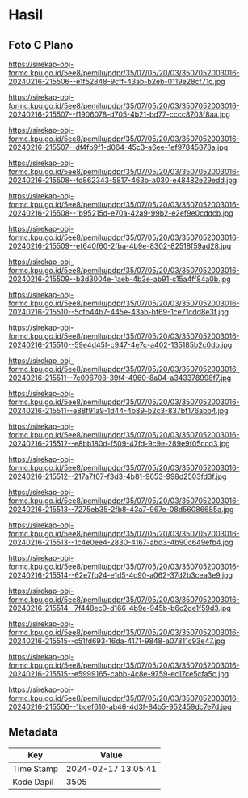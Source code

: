 # Hasil

## Foto C Plano

https://sirekap-obj-formc.kpu.go.id/5ee8/pemilu/pdpr/35/07/05/20/03/3507052003016-20240216-215506--e1f52848-9cff-43ab-b2eb-0119e28cf71c.jpg

https://sirekap-obj-formc.kpu.go.id/5ee8/pemilu/pdpr/35/07/05/20/03/3507052003016-20240216-215507--f1906078-d705-4b21-bd77-cccc8703f8aa.jpg

https://sirekap-obj-formc.kpu.go.id/5ee8/pemilu/pdpr/35/07/05/20/03/3507052003016-20240216-215507--df4fb9f1-d064-45c3-a6ee-1ef97845878a.jpg

https://sirekap-obj-formc.kpu.go.id/5ee8/pemilu/pdpr/35/07/05/20/03/3507052003016-20240216-215508--fd862343-5817-463b-a030-e48482e29edd.jpg

https://sirekap-obj-formc.kpu.go.id/5ee8/pemilu/pdpr/35/07/05/20/03/3507052003016-20240216-215508--1b95215d-e70a-42a9-99b2-e2ef9e0cddcb.jpg

https://sirekap-obj-formc.kpu.go.id/5ee8/pemilu/pdpr/35/07/05/20/03/3507052003016-20240216-215509--ef640f60-2fba-4b9e-8302-82518f59ad28.jpg

https://sirekap-obj-formc.kpu.go.id/5ee8/pemilu/pdpr/35/07/05/20/03/3507052003016-20240216-215509--b3d3004e-1aeb-4b3e-ab91-c15a4ff84a0b.jpg

https://sirekap-obj-formc.kpu.go.id/5ee8/pemilu/pdpr/35/07/05/20/03/3507052003016-20240216-215510--5cfb44b7-445e-43ab-bf69-1ce71cdd8e3f.jpg

https://sirekap-obj-formc.kpu.go.id/5ee8/pemilu/pdpr/35/07/05/20/03/3507052003016-20240216-215510--59e4d45f-c947-4e7c-a402-135185b2c0db.jpg

https://sirekap-obj-formc.kpu.go.id/5ee8/pemilu/pdpr/35/07/05/20/03/3507052003016-20240216-215511--7c096708-39f4-4960-8a04-a343378998f7.jpg

https://sirekap-obj-formc.kpu.go.id/5ee8/pemilu/pdpr/35/07/05/20/03/3507052003016-20240216-215511--e88f91a9-1d44-4b89-b2c3-837bf176abb4.jpg

https://sirekap-obj-formc.kpu.go.id/5ee8/pemilu/pdpr/35/07/05/20/03/3507052003016-20240216-215512--e8bb180d-f509-47fd-9c9e-289e9f05ccd3.jpg

https://sirekap-obj-formc.kpu.go.id/5ee8/pemilu/pdpr/35/07/05/20/03/3507052003016-20240216-215512--217a7f07-f3d3-4b81-9653-998d2503fd3f.jpg

https://sirekap-obj-formc.kpu.go.id/5ee8/pemilu/pdpr/35/07/05/20/03/3507052003016-20240216-215513--7275eb35-2fb8-43a7-967e-08d56086685a.jpg

https://sirekap-obj-formc.kpu.go.id/5ee8/pemilu/pdpr/35/07/05/20/03/3507052003016-20240216-215513--1c4e0ee4-2830-4167-abd3-4b90c649efb4.jpg

https://sirekap-obj-formc.kpu.go.id/5ee8/pemilu/pdpr/35/07/05/20/03/3507052003016-20240216-215514--62e7fb24-e1d5-4c90-a062-37d2b3cea3e9.jpg

https://sirekap-obj-formc.kpu.go.id/5ee8/pemilu/pdpr/35/07/05/20/03/3507052003016-20240216-215514--7f448ec0-d166-4b9e-945b-b6c2de1f59d3.jpg

https://sirekap-obj-formc.kpu.go.id/5ee8/pemilu/pdpr/35/07/05/20/03/3507052003016-20240216-215515--c51fd693-16da-4171-9848-a07811c93e47.jpg

https://sirekap-obj-formc.kpu.go.id/5ee8/pemilu/pdpr/35/07/05/20/03/3507052003016-20240216-215515--e5999165-cabb-4c8e-9759-ec17ce5cfa5c.jpg

https://sirekap-obj-formc.kpu.go.id/5ee8/pemilu/pdpr/35/07/05/20/03/3507052003016-20240216-215506--1bcef610-ab46-4d3f-84b5-952459dc7e7d.jpg


## Metadata

| Key        | Value               |
| ---------- | ------------------- |
| Time Stamp | 2024-02-17 13:05:41 |
| Kode Dapil | 3505                |



